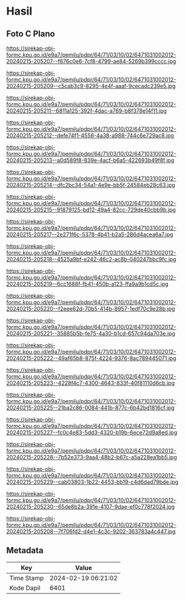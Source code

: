 # Hasil

## Foto C Plano

https://sirekap-obj-formc.kpu.go.id/e9a7/pemilu/pdpr/64/71/03/10/02/6471031002012-20240215-205207--f676c0e6-7cf8-4799-ae84-5269b399cccc.jpg

https://sirekap-obj-formc.kpu.go.id/e9a7/pemilu/pdpr/64/71/03/10/02/6471031002012-20240215-205209--c5cab3c9-8295-4e4f-aaaf-9cecadc239e5.jpg

https://sirekap-obj-formc.kpu.go.id/e9a7/pemilu/pdpr/64/71/03/10/02/6471031002012-20240215-205211--6811a125-392f-4dac-a769-b8f378e14f11.jpg

https://sirekap-obj-formc.kpu.go.id/e9a7/pemilu/pdpr/64/71/03/10/02/6471031002012-20240215-205212--defe74f1-4556-4a38-a988-744c6e729ac8.jpg

https://sirekap-obj-formc.kpu.go.id/e9a7/pemilu/pdpr/64/71/03/10/02/6471031002012-20240215-205213--a0d589f8-839e-4acf-b6a5-422693b49f8f.jpg

https://sirekap-obj-formc.kpu.go.id/e9a7/pemilu/pdpr/64/71/03/10/02/6471031002012-20240215-205214--dfc2bc34-54a1-4e9e-bb5f-24584eb28c63.jpg

https://sirekap-obj-formc.kpu.go.id/e9a7/pemilu/pdpr/64/71/03/10/02/6471031002012-20240215-205215--91879125-bd12-49a4-82cc-729de40cbb9b.jpg

https://sirekap-obj-formc.kpu.go.id/e9a7/pemilu/pdpr/64/71/03/10/02/6471031002012-20240215-205217--2e271f6c-5378-4b41-b2a5-286d4acea6a7.jpg

https://sirekap-obj-formc.kpu.go.id/e9a7/pemilu/pdpr/64/71/03/10/02/6471031002012-20240215-205218--4525a9bf-e242-46c2-ac8b-040247bbc9fc.jpg

https://sirekap-obj-formc.kpu.go.id/e9a7/pemilu/pdpr/64/71/03/10/02/6471031002012-20240215-205219--6cc1688f-fb41-450b-a123-ffa9a9b1cd5c.jpg

https://sirekap-obj-formc.kpu.go.id/e9a7/pemilu/pdpr/64/71/03/10/02/6471031002012-20240215-205220--f2eee62d-70b5-414b-8957-1edf70c9e28b.jpg

https://sirekap-obj-formc.kpu.go.id/e9a7/pemilu/pdpr/64/71/03/10/02/6471031002012-20240215-205221--35885b5b-fe75-4a30-b1cd-657c94da703e.jpg

https://sirekap-obj-formc.kpu.go.id/e9a7/pemilu/pdpr/64/71/03/10/02/6471031002012-20240215-205222--49af65b8-875f-4224-9376-8ac789445071.jpg

https://sirekap-obj-formc.kpu.go.id/e9a7/pemilu/pdpr/64/71/03/10/02/6471031002012-20240215-205223--4228f4c7-4300-4643-833f-40f81110d6cb.jpg

https://sirekap-obj-formc.kpu.go.id/e9a7/pemilu/pdpr/64/71/03/10/02/6471031002012-20240215-205225--21ba2c86-0084-441b-877c-6b42bd1816cf.jpg

https://sirekap-obj-formc.kpu.go.id/e9a7/pemilu/pdpr/64/71/03/10/02/6471031002012-20240215-205227--fc0c4e83-5dd3-4320-b19b-6ece72d9a8ed.jpg

https://sirekap-obj-formc.kpu.go.id/e9a7/pemilu/pdpr/64/71/03/10/02/6471031002012-20240215-205228--7b52e373-9aa4-48b2-b67c-a5a228ea1bb5.jpg

https://sirekap-obj-formc.kpu.go.id/e9a7/pemilu/pdpr/64/71/03/10/02/6471031002012-20240215-205229--cab03803-1b22-4453-bb19-c4d6dad79bde.jpg

https://sirekap-obj-formc.kpu.go.id/e9a7/pemilu/pdpr/64/71/03/10/02/6471031002012-20240215-205230--65de8b2a-391e-4107-9dae-ef0c778f2024.jpg

https://sirekap-obj-formc.kpu.go.id/e9a7/pemilu/pdpr/64/71/03/10/02/6471031002012-20240215-205208--7f706fd2-d4e1-4c3c-9202-363783a4c447.jpg


## Metadata

| Key        | Value               |
| ---------- | ------------------- |
| Time Stamp | 2024-02-19 06:21:02 |
| Kode Dapil | 6401                |




